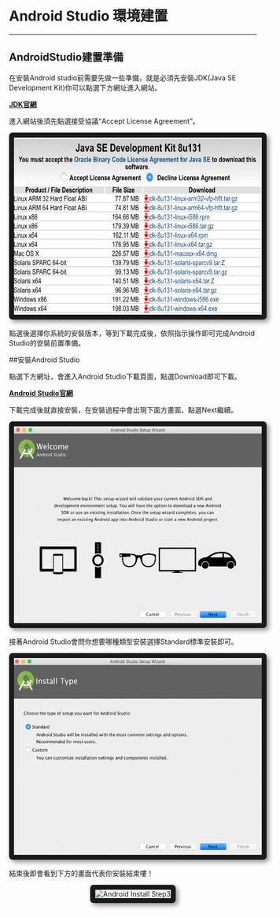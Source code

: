 # Android Studio 環境建置

---

## AndroidStudio建置準備

在安裝Android studio前需要先做一些準備，就是必須先安裝JDK\(Java SE Development Kit\)你可以點選下方網址進入網站。

[**JDK官網**](http://www.oracle.com/technetwork/java/javase/downloads/jdk8-downloads-2133151.html)

進入網站後須先點選接受協議“Accept License Agreement”。

<center>
  <img src="/assets/JDK.png" alt="JDK" style="border-radius:7px; box-shadow:5px 5px 10px rgba(0, 0, 0, 0.4)" width="600" height="360" border="10"/>
</center>

點選後選擇你系統的安裝版本，等到下載完成後，依照指示操作即可完成Android Studio的安裝前置準備。

##安裝Android Studio

點選下方網址，會進入Android Studio下載頁面，點選Download即可下載。

[**Android Studio官網**](https://developer.android.com/studio/index.html)

下載完成後就直接安裝，在安裝過程中會出現下面方畫面，點選Next繼續。

<center>
  <img src="/assets/Android Install Step1.jpg" alt="Android Install Step1" style="border-radius:7px; box-shadow:5px 5px 10px rgba(0, 0, 0, 0.4)" width="600" height="400" border="10"/>
</center>

接著Android Studio會問你想要哪種類型安裝選擇Standard標準安裝即可。

<center>
  <img src="/assets/Android Install Step2.jpg" alt="Android Install Step2" style="border-radius:7px; box-shadow:5px 5px 10px rgba(0, 0, 0, 0.4)" width="600" height="400" border="10"/>
</center>

結束後即會看到下方的畫面代表你安裝結束嘍！

<center>
  <img src="/assets/Android Install Step3.jpg" alt="Android Install Step3" style="border-radius:7px; box-shadow:5px 5px 10px rgba(0, 0, 0, 0.4)" width="600" height="400" border="10"/>
</center>





